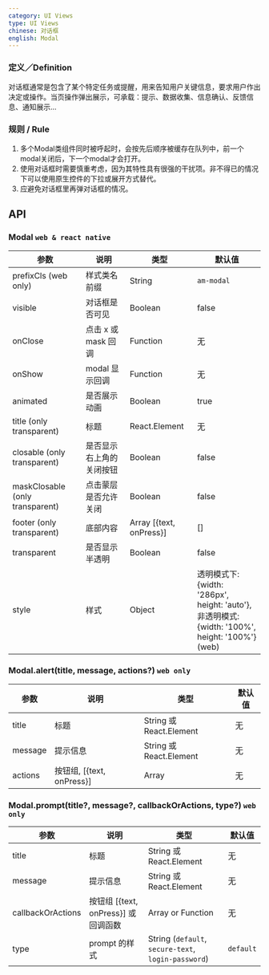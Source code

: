 ```yaml
---
category: UI Views
type: UI Views
chinese: 对话框
english: Modal
---
```


### 定义／Definition
对话框通常是包含了某个特定任务或提醒，用来告知用户关键信息，要求用户作出决定或操作。当页操作弹出展示，可承载：提示、数据收集、信息确认、反馈信息、通知展示…

### 规则 / Rule

1. 多个Modal类组件同时被呼起时，会按先后顺序被缓存在队列中，前一个modal关闭后，下一个modal才会打开。
2. 使用对话框时需要慎重考虑，因为其特性具有很强的干扰项。非不得已的情况下可以使用原生控件的下拉或展开方式替代。
3. 应避免对话框里再弹对话框的情况。


## API

### Modal `web & react native`

| 参数             | 说明                                         | 类型     | 默认值        |
|------------------|----------------------------------------------|----------|---------------|
| prefixCls (web only)      | 样式类名前缀 | String          | `am-modal`           |
| visible      | 对话框是否可见 | Boolean          | false           |
| onClose      | 点击 x 或 mask 回调       | Function   | 无 |
| onShow      | modal 显示回调       | Function   | 无 |
| animated     | 是否展示动画       | Boolean   | true |
| title (only transparent)       | 标题           | React.Element    | 无           |
| closable (only transparent)    | 是否显示右上角的关闭按钮 | Boolean    | false        |
| maskClosable (only transparent) | 点击蒙层是否允许关闭 | Boolean   | false       |
| footer  (only transparent)     | 底部内容       |  Array [{text, onPress}]    | [] |
| transparent  | 是否显示半透明       | Boolean   |  false |
| style        |  样式              | Object | 透明模式下: {width: '286px', height: 'auto'}, <br />非透明模式:  {width: '100%', height: '100%'} (web)|

### Modal.alert(title, message, actions?) `web only`

| 参数             | 说明                                         | 类型     | 默认值        |
|------------------|----------------------------------------------|----------|---------------|
| title        | 标题                      | String 或 React.Element   | 无            |
| message      | 提示信息                  | String 或 React.Element    | 无    |
| actions         | 按钮组, [{text, onPress}]       | Array | 无            |

### Modal.prompt(title?, message?, callbackOrActions, type?) `web only`

| 参数             | 说明                                         | 类型     | 默认值        |
|------------------|----------------------------------------------|----------|---------------|
| title        | 标题                      | String 或 React.Element   | 无            |
| message      | 提示信息                  | String 或 React.Element                    | 无    |
| callbackOrActions  | 按钮组 [{text, onPress}] 或回调函数      | Array or Function | 无            |
| type       | prompt 的样式   | String (`default`, `secure-text`, `login-password`)|   `default`          |
